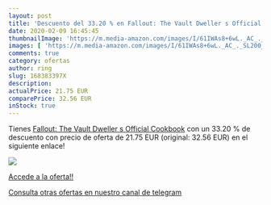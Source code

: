 ```yaml
---
layout: post
title: 'Descuento del 33.20 % en Fallout: The Vault Dweller s Official Co'
date: 2020-02-09 16:45:45
thumbnailImage: 'https://m.media-amazon.com/images/I/61IWAs8+6wL._AC_._SL200_.jpg'
images: [ 'https://m.media-amazon.com/images/I/61IWAs8+6wL._AC_._SL200_.jpg' ]
comments: true
category: ofertas
author: ring
slug: 168383397X
description:
actualPrice: 21.75 EUR
comparePrice: 32.56 EUR
inStock: true
---
```


Tienes [Fallout: The Vault Dweller s Official Cookbook](https://www.amazon.com/dp/168383397X/?tag=redken08-20) con un 33.20 % de descuento con precio de oferta de 21.75 EUR (original: 32.56 EUR) en el siguiente enlace!

[![](https://m.media-amazon.com/images/I/61IWAs8+6wL._AC_._SL200_.jpg)](https://www.amazon.com/dp/168383397X/?tag=redken08-20)

[Accede a la oferta!!](https://www.amazon.com/dp/168383397X/?tag=redken08-20)

[Consulta otras ofertas en nuestro canal de telegram](https://t.me/s/ofertas25)
